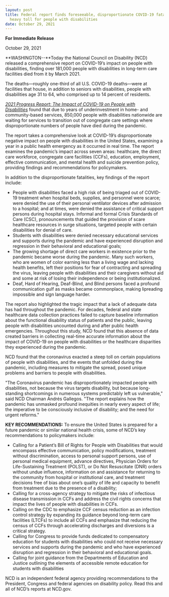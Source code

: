 ```yaml
---
layout: post
title: Federal report finds foreseeable, disproportionate COVID-19 fatalities,
  heavy toll for people with disabilities
date: October 29, 2021
---
```

**For Immediate Release**

October 29, 2021                                     

**WASHINGTON--**Today the National Council on Disability (NCD) released a comprehensive report on COVID-19’s impact on people with disabilities, finding over 181,000 people with disabilities in long-term care facilities died from it by March 2021.

The deaths—roughly one-third of all U.S. COVID-19 deaths—were at facilities that house, in addition to seniors with disabilities, people with disabilities age 31 to 64, who comprised up to 14 percent of residents. 

*[2021 Progress Report: The Impact of COVID-19 on People with Disabilities](https://ncd.gov/progressreport/2021/2021-progress-report)* found that due to years of underinvestment in home- and community-based services, 850,000 people with disabilities nationwide are waiting for services to transition out of congregate care settings where disproportionate numbers of people have died during the pandemic.

The report takes a comprehensive look at COVID-19’s disproportionate negative impact on people with disabilities in the United States, examining a year in a public health emergency as it occurred in real time. The report examines the pandemic’s impact across seven areas: healthcare, the direct care workforce, congregate care facilities (CCFs), education, employment, effective communication, and mental health and suicide prevention policy, providing findings and recommendations for policymakers.

In addition to the disproportionate fatalities, key findings of the report include:

* People with disabilities faced a high risk of being triaged out of COVID-19 treatment when hospital beds, supplies, and personnel were scarce; were denied the use of their personal ventilator devices after admission to a hospital; and at times, were denied the assistance of critical support persons during hospital stays. Informal and formal Crisis Standards of Care (CSC), pronouncements that guided the provision of scare healthcare resources in surge situations, targeted people with certain disabilities for denial of care.
* Students with disabilities were denied necessary educational services and supports during the pandemic and have experienced disruption and regression in their behavioral and educational goals;
* The growing shortage of direct care workers in existence prior to the pandemic became worse during the pandemic. Many such workers, who are women of color earning less than a living wage and lacking health benefits, left their positions for fear of contracting and spreading the virus, leaving people with disabilities and their caregivers without aid and some at risk of losing their independence or being institutionalized.
* Deaf, Hard of Hearing, Deaf-Blind, and Blind persons faced a profound communication gulf as masks became commonplace, making lipreading impossible and sign language harder.

The report also highlighted the tragic impact that a lack of adequate data has had throughout the pandemic. For decades, federal and state healthcare data collection practices failed to capture baseline information about the functional disability status of patients and the public, leaving people with disabilities uncounted during and after public health emergencies. Throughout this study, NCD found that this absence of data created barriers in collecting real-time accurate information about the impact of COVID-19 on people with disabilities or the healthcare disparities they experienced during the pandemic.

NCD found that the coronavirus exacted a steep toll on certain populations of people with disabilities, and the events that unfolded during the pandemic, including measures to mitigate the spread, posed unique problems and barriers to people with disabilities.

"The Coronavirus pandemic has disproportionately impacted people with disabilities, not because the virus targets disability, but because long-standing shortcomings in numerous systems predictably left us vulnerable," said NCD Chairman Andrés Gallegos. "The report explains how the pandemic has unmasked profound inequities in nearly every aspect of life; the imperative to be consciously inclusive of disability; and the need for urgent reforms."

**KEY RECOMMENDATIONS:** To ensure the United States is prepared for a future pandemic or similar national health crisis, some of NCD’s key recommendations to policymakers include:

* Calling for a Patient’s Bill of Rights for People with Disabilities that would encompass effective communication, policy modifications, treatment without discrimination, access to personal support persons, use of personal medical equipment, advance directives, Physician Orders for Life-Sustaining Treatment (POLST), or Do Not Resuscitate (DNR) orders without undue influence, information on and assistance for returning to the community from hospital or institutional care, and treatment decisions free of bias about one’s quality of life and capacity to benefit from treatment due to the presence of a disability;
* Calling for a cross-agency strategy to mitigate the risks of infectious disease transmission in CCFs and address the civil rights concerns that impact the lives of people with disabilities in CCFs.
* Calling on the CDC to emphasize CCF census reduction as an infection control strategy by expanding its guidance beyond long-term care facilities (LTCFs) to include all CCFs and emphasize that reducing the census of CCFs through accelerating discharges and diversions is a critical strategy.
* Calling for Congress to provide funds dedicated to compensatory education for students with disabilities who could not receive necessary services and supports during the pandemic and who have experienced disruption and regression in their behavioral and educational goals.
* Calling for joint guidance from the Departments of Education and Justice outlining the elements of accessible remote education for students with disabilities

NCD is an independent federal agency providing recommendations to the President, Congress and federal agencies on disability policy. Read this and all of NCD’s reports at NCD.gov.